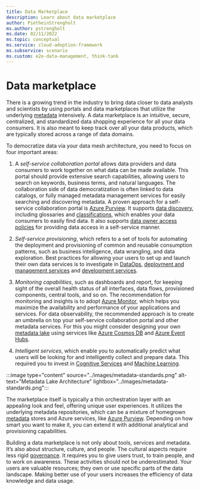 ```yaml
---
title: Data Marketplace
description: Learn about data marketplace
author: PietheinStrengholt
ms.author: pstrengholt
ms.date: 02/11/2022
ms.topic: conceptual
ms.service: cloud-adoption-framework
ms.subservice: scenario
ms.custom: e2e-data-management, think-tank
---
```


# Data marketplace

There is a growing trend in the industry to bring data closer to data analysts and scientists by using portals and data marketplaces that utilize the underlying [metadata](./metadata-standards.md) intensively. A data marketplace is an intuitive, secure, centralized, and standardized data shopping experience for all your data consumers. It is also meant to keep track over all your data products, which are typically stored across a range of data domains.

To democratize data via your data mesh architecture, you need to focus on four important areas:

1. A *self-service collaboration portal* allows data providers and data consumers to work together on what data can be made available. This portal should provide extensive search capabilities, allowing users to search on keywords, business terms, and natural languages. The collaboration side of data democratization is often linked to data catalogs, or fully managed metadata management services for easily searching and discovering metadata. A proven approach for a self-service collaboration portal is [Azure Purview](/azure/purview). It supports [data discovery](/azure/purview/how-to-browse-catalog), including glossaries and [classifications](/azure/purview/classification-insights), which enables your data consumers to easily find data. It also supports [data owner access policies](/azure/purview/how-to-data-owner-policy-authoring-generic) for providing data access in a self-service manner.

2. *Self-service provisioning*, which refers to a set of tools for automating the deployment and provisioning of common and reusable consumption patterns, such as business intelligence, data wrangling, and data exploration. Best practices for allowing your users to  set up and launch their own data services is to investigate in [DataOps](./data-mesh-dataops.md), [deployment and management services](/azure/azure-resource-manager/management/overview) and [development services](/azure/devops).

3. *Monitoring capabilities*, such as dashboards and report, for keeping sight of the overall health status of all interfaces, data flows, provisioned components, central tools, and so on. The recommendation for monitoring and insights is to adopt [Azure Monitor](/azure/azure-monitor/), which helps you maximize the availability and performance of your applications and services. For data observability, the recommended approach is to create an umbrella on top your self-service collaboration portal and other metadata services. For this you might consider designing your own [metadata lake](./metadata-standards.md) using services like [Azure Cosmos DB](/azure/cosmos-db/) and [Azure Event Hubs](/azure/event-hubs/).

4. *Intelligent services*, which enable you to automatically predict what users will be looking for and intelligently collect and prepare data. This required you to invest in [Cognitive Services](/azure/cognitive-services) and [Machine Learning](/azure/machine-learning).

:::image type="content" source="../images/metadata-standards.png" alt-text="Metadata Lake Architecture" lightbox="../images/metadata-standards.png":::

The marketplace itself is typically a thin orchestration layer with an appealing look and feel, offering unique user experiences. It utilizes the underlying metadata repositories, which can be a mixture of homegrown [metadata](./metadata-standards.md) stores and Azure services, like [Azure Purview](/azure/purview/). Depending on how smart you want to make it, you can extend it with additional analytical and provisioning capabilities.

Building a data marketplace is not only about tools, services and metadata. It’s also about structure, culture, and people. The cultural aspects require less rigid [governance](./data-mesh-governance.md). It requires you to give users trust, to train people, and to work on awareness. These activities should not be underestimated. Your users are valuable resources; they own or use specific parts of the data landscape. Making better use of your users increases the efficiency of data knowledge and data usage.